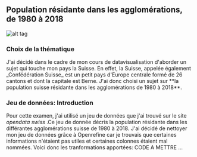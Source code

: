 
## Population résidante dans les agglomérations, de 1980 à 2018

   ![alt tag](https://upload.wikimedia.org/wikipedia/commons/thumb/0/08/Flag_of_Switzerland_%28Pantone%29.svg/200px-Flag_of_Switzerland_%28Pantone%29.svg.png)



### Choix de la thématique 
<p> 
J'ai décidé dans le cadre de mon cours de datavisualisation d'aborder un sujet qui touche mon pays la Suisse. En effet, la Suisse, appelée également _Confédération Suisse_ est un petit pays d'Europe centrale formé de 26 cantons et dont la capitale est Berne. J'ai donc choisi un sujet sur **la population suisse résidante dans les agglomérations de 1980 à 2018**. 
 </p>

### Jeu de données: Introduction

Pour cette examen, j'ai utilisé un jeu de données que j'ai trouvé sur le site _opendata swiss_ .Ce jeu de donnée décris la population résidante dans les différantes agglomérations suisse de 1980 à 2018. J'ai décidé de nettoyer mon jeu de données grâce à Openrefine car je trouvais que certaines informations n'étaient pas utiles et certaines colonnes étaient mal nommées.
Voici donc les tranformations apportées:
CODE A METTRE ...


